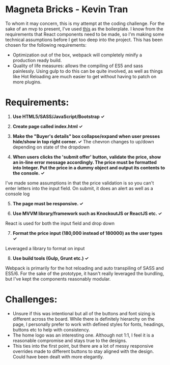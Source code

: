 # Magneta Bricks - Kevin Tran

To whom it may concern, this is my attempt at the coding challenge. For the sake of an mvp to present, I've used [this](https://github.com/srinisoundar/react-webpack-babel-kit) as the boilerplate. I know from the requirements that React components need to be made, so I'm making some technical assumptions before I get too deep into the project. This has been chosen for the following requirements:

- Optimization out of the box, webpack will completely minify a production ready build.
- Quality of life measures: allows the compiling of ES5 and sass painlessly. Using gulp to do this can be quite involved, as well as things like Hot Reloading are much easier to get without having to patch on more plugins.

# Requirements: 

1. **Use HTML5/SASS/JavaScript/Bootstrap  ✓**

2. **Create page called index.html ✓**

3. **Make the "Buyer's details" box collapse/expand when user presses hide/show in top right corner. ✓**
The chevron changes to up/down depending on state of the dropdown

4. **When users clicks the 'submit offer' button, validate the price, show an in-line error message accordingly. The price must be formatted into Integer. Put the price in a dummy object and output its contents to the console. ✓**

I've made some assumptions in that the price validation is so you can't enter letters into the input field. On submit, it does an alert as well as a console log

5. **The page must be responsive. ✓**

6. **Use MVVM library/framework such as KnockoutJS or ReactJS etc. ✓**

React is used for both the input field and drop down

7. **Format the price input (180,000 instead of 180000) as the user types ✓**

Leveraged a library to format on input

8. **Use build tools (Gulp, Grunt etc.) ✓**

Webpack is primarily for the hot reloading and auto transpiling of SASS and ES5/6. For the sake of the prototype, it hasn't really leveraged the bundling, but I've kept the components reasonably modular.

# Challenges: 

- Unsure if this was intentional but all of the buttons and font sizing is different across the board. While there is definitely hierarchy on the page, I personally prefer to work with defined styles for fonts, headings, buttons etc to help with consistency. 
- The home logo was an interesting one. Although not 1:1, I feel it is a reasonable compromise and stays true to the designs.
- This ties into the first point, but there are a lot of messy responsive overrides made to different buttons to stay aligned with the design. Could have been dealt with more elegantly.